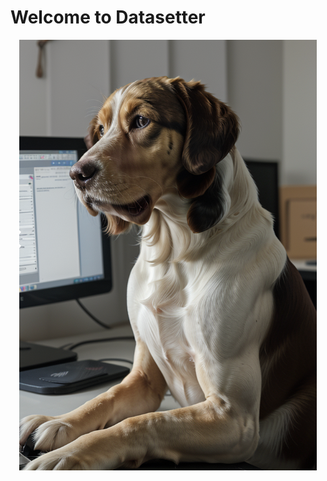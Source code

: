 # Welcome to Datasetter

<p align="center">
  <img src="./data-setter.png" alt="Data Setter" />
</p>
